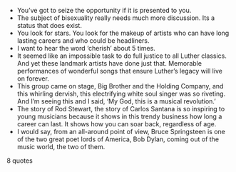 - You’ve got to seize the opportunity if it is presented to you.
 - The subject of bisexuality really needs much more discussion. Its a status that does exist.
 - You look for stars. You look for the makeup of artists who can have long lasting careers and who could be headliners.
 - I want to hear the word ‘cherish’ about 5 times.
 - It seemed like an impossible task to do full justice to all Luther classics. And yet these landmark artists have done just that. Memorable performances of wonderful songs that ensure Luther’s legacy will live on forever.
 - This group came on stage, Big Brother and the Holding Company, and this whirling dervish, this electrifying white soul singer was so riveting. And I’m seeing this and I said, ‘My God, this is a musical revolution.’
 - The story of Rod Stewart, the story of Carlos Santana is so inspiring to young musicians because it shows in this trendy business how long a career can last. It shows how you can soar back, regardless of age.
 - I would say, from an all-around point of view, Bruce Springsteen is one of the two great poet lords of America, Bob Dylan, coming out of the music world, the two of them.

8 quotes
